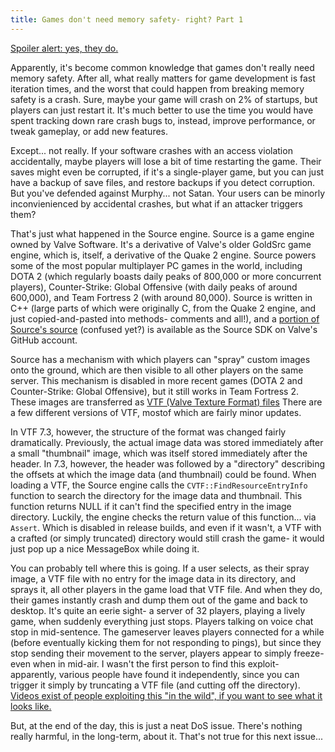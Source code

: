 ```yaml
---
title: Games don't need memory safety- right? Part 1
--- 
```


[Spoiler alert: yes, they do.](https://en.wikipedia.org/wiki/Betteridge's_law_of_headlines)

Apparently, it's become common knowledge that games don't really need memory safety. After all, what really matters for game development is fast iteration times, and the worst that could happen from breaking memory safety is a crash. Sure, maybe your game will crash on 2% of startups, but players can just restart it. It's much better to use the time you would have spent tracking down rare crash bugs to, instead, improve performance, or tweak gameplay, or add new features.

Except... not really. If your software crashes with an access violation accidentally, maybe players will lose a bit of time restarting the game. Their saves might even be corrupted, if it's a single-player game, but you can just have a backup of save files, and restore backups if you detect corruption. But you've defended against Murphy... not Satan. Your users can be minorly inconvienienced by accidental crashes, but what if an attacker triggers them?

That's just what happened in the Source engine. Source is a game engine owned by Valve Software. It's a derivative of Valve's older GoldSrc game engine, which is, itself, a derivative of the Quake 2 engine. Source powers some of the most popular multiplayer PC games in the world, including DOTA 2 (which regularly boasts daily peaks of 800,000 or more concurrent players), Counter-Strike: Global Offensive (with daily peaks of around 600,000), and Team Fortress 2 (with around 80,000). Source is written in C++ (large parts of which were originally C, from the Quake 2 engine, and just copied-and-pasted into methods- comments and all!), and a [portion of Source's source](https://github.com/ValveSoftware/source-sdk-2013/) (confused yet?) is available as the Source SDK on Valve's GitHub account.

Source has a mechanism with which players can "spray" custom images onto the ground, which are then visible to all other players on the same server. This mechanism is disabled in more recent games (DOTA 2 and Counter-Strike: Global Offensive), but it still works in Team Fortress 2. These images are transferred as [VTF (Valve Texture Format) files](https://developer.valvesoftware.com/wiki/Valve_Texture_Format) There are a few different versions of VTF, mostof which are fairly minor updates.

In VTF 7.3, however, the structure of the format was changed fairly dramatically. Previously, the actual image data was stored immediately after a small "thumbnail" image, which was itself stored immediately after the header. In 7.3, however, the header was followed by a "directory" describing the offsets at which the image data (and thumbnail) could be found. When loading a VTF, the Source engine calls the `CVTF::FindResourceEntryInfo` function to search the directory for the image data and thumbnail. This function returns NULL if it can't find the specified entry in the image directory. Luckily, the engine checks the return value of this function... via `Assert`. Which is disabled in release builds, and even if it wasn't, a VTF with a crafted (or simply truncated) directory would still crash the game- it would just pop up a nice MessageBox while doing it.

You can probably tell where this is going. If a user selects, as their spray image, a VTF file with no entry for the image data in its directory, and sprays it, all other players in the game load that VTF file. And when they do, their games instantly crash and dump them out of the game and back to desktop.  It's quite an eerie sight- a server of 32 players, playing a lively game, when suddenly everything just stops. Players talking on voice chat stop in mid-sentence. The gameserver leaves players connected for a while (before eventually kicking them for not responding to pings), but since they stop sending their movement to the server, players appear to simply freeze- even when in mid-air. I wasn't the first person to find this exploit- apparently, various people have found it independently, since you can trigger it simply by truncating a VTF file (and cutting off the directory). [Videos exist of people exploiting this "in the wild", if you want to see what it looks like.](https://www.youtube.com/watch?v=-yKfi6TnpjU)

But, at the end of the day, this is just a neat DoS issue. There's nothing really harmful, in the long-term, about it. That's not true for this next issue...

